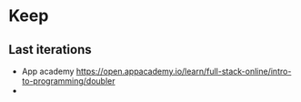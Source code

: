 # Keep

## Last iterations
- App academy https://open.appacademy.io/learn/full-stack-online/intro-to-programming/doubler
- 
